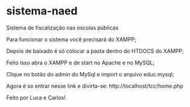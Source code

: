 # sistema-naed
Sistema de fiscalização nas escolas públicas 

Para funcionar o sistema você precisará do XAMPP;

Depois de baixado é só colocar a pasta dentro do HTDOCS do XAMPP;

Feito isso abra o XAMPP e de start no Apache e no MySQL;

Clique no botão do admin do MySql e import o arquivo educ.mysql;

Agora é so entrar nesse link e divirta-se: http://localhost/tcc/home.php

Feito por Luca e Carlos!
